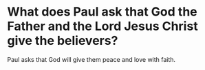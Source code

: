# What does Paul ask that God the Father and the Lord Jesus Christ give the believers?

Paul asks that God will give them peace and love with faith.
